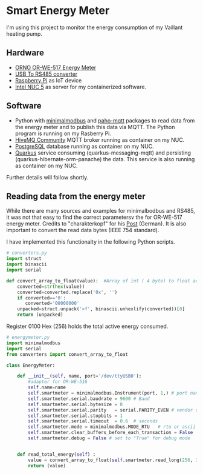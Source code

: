 # Smart Energy Meter
I'm using this project to monitor the energy consumption of my Vaillant heating pump.

## Hardware
* [ORNO OR-WE-517 Energy Meter](https://www.orno.pl/en/energy-meters-with-mid/350-3-phase-multi-tariff-energy-meter-with-rs-485-80a-4-5-modules-din-th-35mm-5902560322422.html)
* [USB To RS485 converter](https://www.waveshare.com/wiki/USB_TO_RS485)
* [Raspberry Pi](https://www.raspberrypi.com/products/raspberry-pi-1-model-b-plus/) as IoT device 
* [Intel NUC 5](https://www.intel.com/content/www/us/en/ark/products/series/129708/intel-nuc-kit-with-5th-generation-intel-core-processors.html) as server for my containerized software.

## Software
* Python with [minimalmodbus](https://github.com/pyhys/minimalmodbus) and [paho-mqtt](https://github.com/eclipse-paho/paho.mqtt.python) packages to read data from the energy meter and to publish this data via MQTT. The Python program is running on my Rasberry Pi.
* [HiveMQ Community](https://github.com/hivemq/hivemq-community-edition) MQTT broker running as container on my NUC.
* [PostgreSQL](https://www.postgresql.org/) database running as container on my NUC.
* [Quarkus](https://quarkus.io/) service consuming (quarkus-messaging-mqtt) and persisting (quarkus-hibernate-orm-panache) the data. This service is also running as container on my NUC.

Further details will follow shortly.


## Reading data from the energy meter
While there are many sources and examples for minimalbodbus and RS485, it was not that easy to find the correct parametersv the for OR-WE-517 energy meter.  Credits to "charakterkopf" for his [Post](https://forum.iobroker.net/topic/30953/abfrage-orno-or-we-516-517-modbus-evtl-script-vorhanden) (German). It is also important to convert the read data bytes (IEEE 754 standard).

I have implemented this functionalty in the following Python scripts.
```python
# converters.py
import struct
import binascii
import serial

def convert_array_to_float(value):  #Array of int ( 4 byte) to float according IEEE 754
    converted=str(hex(value))
    converted=converted.replace('0x', '')
    if converted=='0':
       converted='00000000'
    unpacked=struct.unpack('>f', binascii.unhexlify(converted))[0]
    return (unpacked)
```

Register 0100 Hex (256) holds the total active energy consumed.

```python
# energymeter.py
import minimalmodbus
import serial
from converters import convert_array_to_float

class EnergyMeter:

    def __init__(self, name, port='/dev/ttyUSB0'):
        #adapter for OR-WE-516
        self.name=name
        self.smartmeter = minimalmodbus.Instrument(port, 1,) # port name, slave address (in decimal)
        self.smartmeter.serial.baudrate = 9600 # Baud
        self.smartmeter.serial.bytesize = 8
        self.smartmeter.serial.parity   = serial.PARITY_EVEN # vendor default is EVEN
        self.smartmeter.serial.stopbits = 1
        self.smartmeter.serial.timeout  = 0.6  # seconds
        self.smartmeter.mode = minimalmodbus.MODE_RTU   # rtu or ascii mode
        self.smartmeter.clear_buffers_before_each_transaction = False
        self.smartmeter.debug = False # set to "True" for debug mode


    def read_total_energy(self) :
        value = convert_array_to_float(self.smartmeter.read_long(256, 3, False, 0))
        return (value)
```
